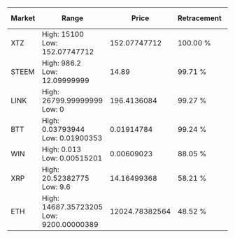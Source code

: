| Market | Range | Price| Retracement | Doubles to 50% |
| --- | --- | --- | --- | --- |
| XTZ | High: 15100<br />Low: 152.07747712 | 152.07747712 | 100.00 % | 50.15 |
| STEEM | High: 986.2<br />Low: 12.09999999 | 14.89 | 99.71 % | 33.52 |
| LINK | High: 26799.99999999<br />Low: 0 | 196.4136084 | 99.27 % | 68.22 |
| BTT | High: 0.03793944<br />Low: 0.01900353 | 0.01914784 | 99.24 % | 1.49 |
| WIN | High: 0.013<br />Low: 0.00515201 | 0.00609023 | 88.05 % | 1.49 |
| XRP | High: 20.52382775<br />Low: 9.6 | 14.16499368 | 58.21 % | 1.06 |
| ETH | High: 14687.35723205<br />Low: 9200.00000389 | 12024.78382564 | 48.52 % | 0.00 |
